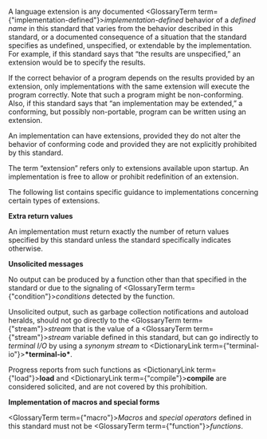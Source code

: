  



A language extension is any documented <GlossaryTerm  term={"implementation-defined"}><i>implementation-defined</i></GlossaryTerm> behavior of a *defined name* in this standard that varies from the behavior described in this standard, or a documented consequence of a situation that the standard specifies as undefined, unspecified, or extendable by the implementation. For example, if this standard says that “the results are unspecified,” an extension would be to specify the results. 



If the correct behavior of a program depends on the results provided by an extension, only implementations with the same extension will execute the program correctly. Note that such a program might be non-conforming. Also, if this standard says that “an implementation may be extended,” a conforming, but possibly non-portable, program can be written using an extension. 



An implementation can have extensions, provided they do not alter the behavior of conforming code and provided they are not explicitly prohibited by this standard. 



The term “extension” refers only to extensions available upon startup. An implementation is free to allow or prohibit redefinition of an extension. 



The following list contains specific guidance to implementations concerning certain types of extensions. 



**Extra return values** 



An implementation must return exactly the number of return values specified by this standard unless the standard specifically indicates otherwise. 



**Unsolicited messages** 



No output can be produced by a function other than that specified in the standard or due to the signaling of <GlossaryTerm  term={"condition"}><i>conditions</i></GlossaryTerm> detected by the function. 



Unsolicited output, such as garbage collection notifications and autoload heralds, should not go directly to the <GlossaryTerm  term={"stream"}><i>stream</i></GlossaryTerm> that is the value of a <GlossaryTerm  term={"stream"}><i>stream</i></GlossaryTerm> variable defined in this standard, but can go indirectly to *terminal I/O* by using a *synonym stream* to <DictionaryLink  term={"terminal-io"}><b>\*terminal-io\*</b></DictionaryLink>. 



Progress reports from such functions as <DictionaryLink  term={"load"}><b>load</b></DictionaryLink> and <DictionaryLink  term={"compile"}><b>compile</b></DictionaryLink> are considered solicited, and are not covered by this prohibition. 



**Implementation of macros and special forms** 



<GlossaryTerm  term={"macro"}><i>Macros</i></GlossaryTerm> and *special operators* defined in this standard must not be <GlossaryTerm  term={"function"}><i>functions</i></GlossaryTerm>.  







